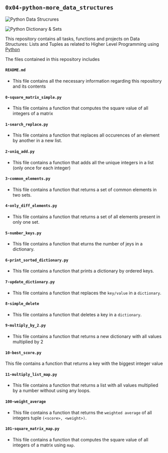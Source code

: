 ## `0x04-python-more_data_structures`

![Python Data Strucrures](https://camo.githubusercontent.com/9c906e213e929f5d30d1389399df196d36145c6438c30bb7baaf37134c5f233b/68747470733a2f2f63646e2e636f72706f7261746566696e616e6365696e737469747574652e636f6d2f6173736574732f707974686f6e2d646174612d737472756374757265732e706e67)

![Python Dictionary & Sets](https://miro.medium.com/max/800/1*uaHUYRo6iUoJlJBwib1ibA.png)


This repository contains all tasks, functions and projects on Data Structures: Lists and Tuples as related to Higher Level Programming using [Python](https://en.wikipedia.org/wiki/Python_(programming_language))

The files contained in this repository includes

#### `README.md`
  - This file contains all the necessary information regarding this repository and its contents

#### `0-square_matrix_simple.py`
  - This file contains a function that computes the square value of all integers of a matrix

#### `1-search_replace.py`
  - This file contains a function that replaces all occurences of an element by another in a new list.

#### `2-uniq_add.py`
  - This file contains a function that adds all the unique integers in a list (only once for each integer)

#### `3-common_elements.py`
  - This file contains a function that returns a set of common elements in two sets.

#### `4-only_diff_elements.py`
  - This file contains a function that returns a set of all elements present in only one set.

#### `5-number_keys.py`
  - This file contains a function that eturns the number of jeys in a dictionary.

#### `6-print_sorted_dictionary.py`
  - This file contains a function that prints a dictionary by ordered keys.

#### `7-update_dictionary.py`
  - This file contains a function that replaces the `key/value` in a `dictionary`.

#### `8-simple_delete`
  - This file contains a function that deletes a key in a `dictionary`.

#### `9-multiply_by_2.py`
  - This file contains a function that returns a new dictionary with all values multiplied by 2

#### `10-best_score.py`
  This file contains a function that returns a key with the biggest integer value

#### `11-multiply_list_map.py`
  - This file contains a function that returns a list with all values multiplied by a number without using any loops.

#### `100-weight_average`
  - This file contains a function that returns the `weighted average` of all integers tuple `(<score>, <weight>)`.

#### `101-square_matrix_map.py`
  - This file contains a function that computes the square value of all integers of a matrix using `map`.
